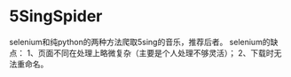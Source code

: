 # 5SingSpider
selenium和纯python的两种方法爬取5sing的音乐，推荐后者。
selenium的缺点：
    1、页面不同在处理上略微复杂（主要是个人处理不够灵活）；
    2、下载时无法重命名。
